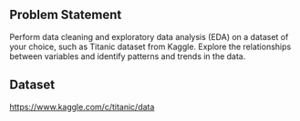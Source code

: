 ## Problem Statement
Perform data cleaning and exploratory data analysis (EDA) on a dataset of your choice, such as Titanic dataset from Kaggle. Explore the relationships between variables and identify patterns and trends in the data. 

## Dataset
https://www.kaggle.com/c/titanic/data 

